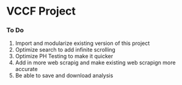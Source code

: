 <h1>VCCF Project</h1>

<h3>To Do</h3>
<ol>
<li>Import and modularize existing version of this project</li>
<li>Optimize search to add infinite scrolling</li>
<li>Optimize PH Testing to make it quicker</li>
<li>Add in more web scrapig and make existing web scrapign more accurate</li>
<li>Be able to save and download analysis</li>

</ol>